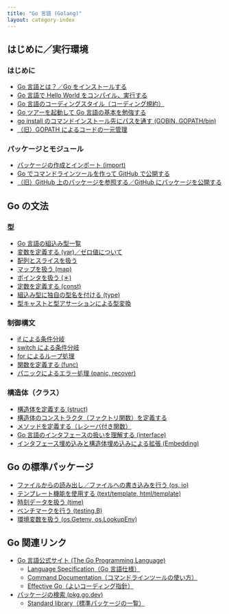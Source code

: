 ```yaml
---
title: "Go 言語 (Golang)"
layout: category-index
---
```


はじめに／実行環境 <!-- basic -->
----

### はじめに

* [Go 言語とは？／Go をインストールする](/p/wxhzfvc/)
* [Go 言語で Hello World をコンパイル、実行する](/p/nuz369c/)
* [Go 言語のコーディングスタイル（コーディング規約）](/p/rz47adg/)
* [Go ツアーを起動して Go 言語の基本を勉強する](/p/dkpsvz3/)
* [go install のコマンドインストール先にパスを通す (GOBIN, GOPATH/bin)](/p/s258beh/)
* [（旧）GOPATH によるコードの一元管理](/p/u48bfim/)

### パッケージとモジュール
* [パッケージの作成とインポート (import)](/p/t269cgj/)
* [Go でコマンドラインツールを作って GitHub で公開する](/p/whs2bjt/)
* [（旧）GitHub 上のパッケージを参照する／GitHub にパッケージを公開する](/p/xs3ahpw/)


Go の文法
----

### 型 <!-- type -->
* [Go 言語の組込み型一覧](/p/as29hpw/)
* [変数を定義する (var)／ゼロ値について](/p/5dhkoru/)
* [配列とスライスを扱う](/p/cjosvz3/)
* [マップを扱う (map)](/p/5cgjnqt/)
* [ポインタを扱う (＊)](/p/vpz8fnv/)
* [定数を定義する (const)](/p/qqy9gok/)
* [組込み型に独自の型名を付ける (type)](/p/cuxyj8c/)
* [型キャストと型アサーションによる型変換](/p/jruz369/)

### 制御構文 <!-- control -->
* [if による条件分岐](/p/pw258be/)
* [switch による条件分岐](/p/x6adgjn/)
* [for によるループ処理](/p/v58cfik/)
* [関数を定義する (func)](/p/kswy47a/)
* [パニックによるエラー処理 (panic, recover)](/p/j47aswy/)

### 構造体（クラス） <!-- struct -->
* [構造体を定義する (struct)](/p/8z2o63r/)
* [構造体のコンストラクタ（ファクトリ関数）を定義する](/p/6dhkoru/)
* [メソッドを定義する（レシーバ付き関数）](/p/4behkor/)
* [Go 言語のインタフェースの扱いを理解する (interface)](/p/aimpsvz/)
* [インタフェース埋め込みと構造体埋め込みによる拡張 (Embedding)](/p/tbf357g/)


Go の標準パッケージ <!-- lib -->
----
* [ファイルからの読み出し／ファイルへの書き込みを行う (os, io)](/p/6eimpsv/)
* [テンプレート機能を使用する (text/template, html/template)](/p/z8behko/)
* [時刻データを扱う (time)](/p/sy58beh/)
* [ベンチマークを行う (testing.B)](/p/29dgjnq/)
* [環境変数を扱う (os.Getenv, os.LookupEnv)](/p/4ox6dmu/)

Go 関連リンク
----
* [Go 言語公式サイト (The Go Programming Language)](https://go.dev/)
  * [Language Specification（Go 言語仕様）](https://go.dev/ref/spec/)
  * [Command Documentation（コマンドラインツールの使い方）](https://go.dev/doc/cmd/)
  * [Effective Go（よいコーディング指針）](https://go.dev/doc/effective_go/)
* [パッケージの検索 (pkg.go.dev)](https://pkg.go.dev/)
  * [Standard library（標準パッケージの一覧）](https://pkg.go.dev/std/)

